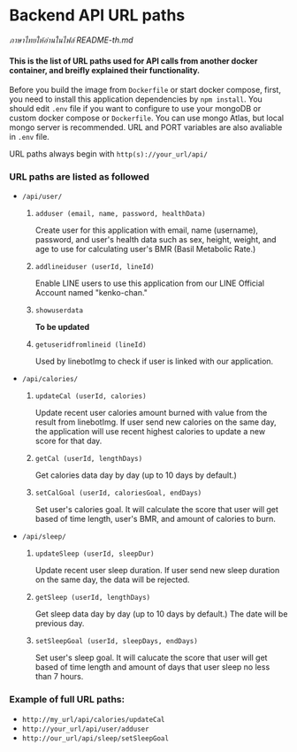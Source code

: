 # Backend API URL paths

*ภาษาไทยให้อ่านในไฟล์ README-th.md*

#### This is the list of URL paths used for API calls from another docker container, and breifly explained their functionality.

Before you build the image from `Dockerfile` or start docker compose, first, you need to install this application dependencies by `npm install`. You should edit `.env` file if you want to configure to use your mongoDB or custom docker compose or `Dockerfile`. You can use mongo Atlas, but local mongo server is recommended. URL and PORT variables are also avaliable in `.env` file.

URL paths always begin with `http(s)://your_url/api/`

### URL paths are listed as followed
- `/api/user/`
    1. `adduser (email, name, password, healthData)`
        
        Create user for this application with email, name (username), password, and user's health data such as sex, height, weight, and age to use for calculating user's BMR (Basil Metabolic Rate.)
    2. `addlineiduser (userId, lineId)`

        Enable LINE users to use this application from our LINE Official Account named "kenko-chan."
    3. `showuserdata`

        __To be updated__
    3. `getuseridfromlineid (lineId)`

        Used by linebotImg to check if user is linked with our application.
- `/api/calories/`
    1. `updateCal (userId, calories)`

        Update recent user calories amount burned with value from the result from linebotImg. If user send new calories on the same day, the application will use recent highest calories to update a new score for that day.
    2. `getCal (userId, lengthDays)`
        
        Get calories data day by day (up to 10 days by default.)
    3. `setCalGoal (userId, caloriesGoal, endDays)`

        Set user's calories goal. It will calculate the score that user will get based of time length, user's BMR, and amount of calories to burn.
- `/api/sleep/`
    1. `updateSleep (userId, sleepDur)`

        Update recent user sleep duration. If user send new sleep duration on the same day, the data will be rejected.
    2. `getSleep (userId, lengthDays)`

        Get sleep data day by day (up to 10 days by default.)
        The date will be previous day.
    3. `setSleepGoal (userId, sleepDays, endDays)`

        Set user's sleep goal. It will calucate the score that user will get based of time length and amount of days that user sleep no less than 7 hours.

### Example of full URL paths:

- `http://my_url/api/calories/updateCal`
- `http://your_url/api/user/adduser`
- `http://our_url/api/sleep/setSleepGoal`